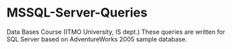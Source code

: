 # MSSQL-Server-Queries
Data Bases Course (ITMO University, IS dept.)
These queries are written for SQL Server based on AdventureWorks 2005 sample database.
